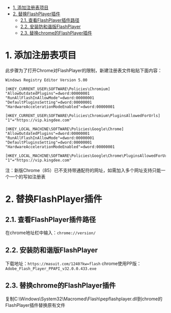 <!-- TOC -->

- [1. 添加注册表项目](#1-添加注册表项目)
- [2. 替换FlashPlayer插件](#2-替换flashplayer插件)
    - [2.1. 查看FlashPlayer插件路径](#21-查看flashplayer插件路径)
    - [2.2. 安装防和谐版FlashPlayer](#22-安装防和谐版flashplayer)
    - [2.3. 替换chrome的FlashPlayer插件](#23-替换chrome的flashplayer插件)

<!-- /TOC -->

# 1. 添加注册表项目
此步骤为了打开Chrome对FlashPlayer的限制，新建注册表文件粘贴下面内容：

```reg
Windows Registry Editor Version 5.00  
 
[HKEY_CURRENT_USER\SOFTWARE\Policies\Chromium] 
"AllowOutdatedPlugins"=dword:00000001
"RunAllFlashInAllowMode"=dword:00000001
"DefaultPluginsSetting"=dword:00000001
"HardwareAccelerationModeEnabled"=dword:00000001
 
[HKEY_CURRENT_USER\SOFTWARE\Policies\Chromium\PluginsAllowedForUrls] 
"1"="https://vip.kingdee.com"
 
[HKEY_LOCAL_MACHINE\SOFTWARE\Policies\Google\Chrome] 
"AllowOutdatedPlugins"=dword:00000001
"RunAllFlashInAllowMode"=dword:00000001
"DefaultPluginsSetting"=dword:00000001
"HardwareAccelerationModeEnabled"=dword:00000001
 
[HKEY_LOCAL_MACHINE\SOFTWARE\Policies\Google\Chrome\PluginsAllowedForUrls] 
"1"="https://vip.kingdee.com"
```

注：新版Chrome（85）已不支持带通配符的网址，如需加入多个网址支持只能一个一个的写如注册表

# 2. 替换FlashPlayer插件

## 2.1. 查看FlashPlayer插件路径

在chrome地址栏中输入：`chrome://version/`

## 2.2. 安装防和谐版FlashPlayer

下载地址：`https://masuit.com/1240?kw=flash`
chrome使用PP版：`Adobe_Flash_Player_PPAPI_v32.0.0.433.exe`

## 2.3. 替换chrome的FlashPlayer插件

复制C:\Windows\System32\Macromed\Flash\pepflashplayer.dll到chrome的FlashPlayer插件替换原有文件